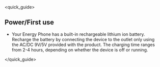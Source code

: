 <quick_guide> 
## Power/First use

* Your Energy Phone has a built-in rechargeable lithium ion battery. Recharge the battery by connecting the device to the outlet only using the AC/DC 9V/5V provided with the product. The charging time ranges from 2-4 hours, depending on whether the device is off or running.

</quick_guide>

